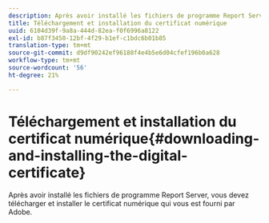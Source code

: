 ```yaml
---
description: Après avoir installé les fichiers de programme Report Server, vous devez télécharger et installer le certificat numérique qui vous est fourni par Adobe.
title: Téléchargement et installation du certificat numérique
uuid: 6104d39f-9a8a-444d-82ea-f0f6996a8122
exl-id: b87f3450-12bf-4f29-b1ef-c1bdc6b01b85
translation-type: tm+mt
source-git-commit: d9df90242ef96188f4e4b5e6d04cfef196b0a628
workflow-type: tm+mt
source-wordcount: '56'
ht-degree: 21%

---
```


# Téléchargement et installation du certificat numérique{#downloading-and-installing-the-digital-certificate}

Après avoir installé les fichiers de programme Report Server, vous devez télécharger et installer le certificat numérique qui vous est fourni par Adobe.
